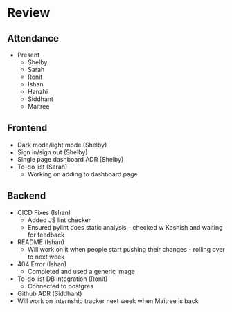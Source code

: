 # Review

## Attendance

* Present  
  * Shelby  
  * Sarah  
  * Ronit   
  * Ishan  
  * Hanzhi  
  * Siddhant  
  * Maitree

## Frontend

* Dark mode/light mode (Shelby)  
* Sign in/sign out (Shelby)  
* Single page dashboard ADR (Shelby)  
* To-do list (Sarah)  
  * Working on adding to dashboard page

## Backend

* CICD Fixes (Ishan)  
  * Added JS lint checker  
  * Ensured pylint does static analysis \- checked w Kashish and waiting for feedback  
* README (Ishan)  
  * Will work on it when people start pushing their changes \- rolling over to next week  
* 404 Error (Ishan)  
  * Completed and used a generic image  
* To-do list DB integration (Ronit)  
  * Connected to postgres  
* Github ADR (Siddhant)  
* Will work on internship tracker next week when Maitree is back